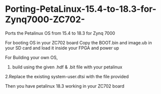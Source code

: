 # Porting-PetaLinux-15.4-to-18.3-for-Zynq7000-ZC702-
Ports the Petalinux OS from 15.4 to 18.3 for Zynq 7000


For booting OS in your ZC702 board 
Copy the BOOT.bin and image.ub in your SD card and load it inside your FPGA and power up

For Building your own OS,
1. build using the given .hdf & .bit file with your petalinux

2.Replace the existing system-user.dtsi with the file provided

Then you have petalinux 18.3 working in your ZC702 board
